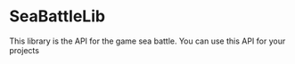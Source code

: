 # SeaBattleLib
This library is the API for the game sea battle. You can use this API for your projects
